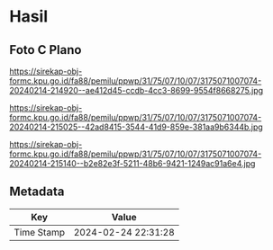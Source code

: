 # Hasil

## Foto C Plano

https://sirekap-obj-formc.kpu.go.id/fa88/pemilu/ppwp/31/75/07/10/07/3175071007074-20240214-214920--ae412d45-ccdb-4cc3-8699-9554f8668275.jpg

https://sirekap-obj-formc.kpu.go.id/fa88/pemilu/ppwp/31/75/07/10/07/3175071007074-20240214-215025--42ad8415-3544-41d9-859e-381aa9b6344b.jpg

https://sirekap-obj-formc.kpu.go.id/fa88/pemilu/ppwp/31/75/07/10/07/3175071007074-20240214-215140--b2e82e3f-5211-48b6-9421-1249ac91a6e4.jpg


## Metadata

| Key        | Value               |
| ---------- | ------------------- |
| Time Stamp | 2024-02-24 22:31:28 |



